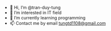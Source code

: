 - 👋 Hi, I’m @tran-duy-tung
- 👀 I’m interested in IT field
- 🌱 I’m currently learning programming
- 📫 Contact me by email tungtd1108@gmail.com

<!---
tran-duy-tung/tran-duy-tung is a ✨ special ✨ repository because its `README.md` (this file) appears on your GitHub profile.
You can click the Preview link to take a look at your changes.
--->
